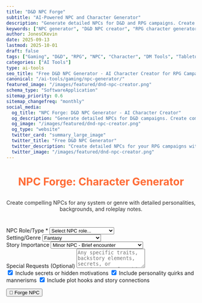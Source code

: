 ```yaml
---
title: "D&D NPC Forge"
subtitle: "AI-Powered NPC and Character Generator"
description: "Generate detailed NPCs for D&D and RPG campaigns. Create compelling non-player characters with backgrounds, motivations, and personality traits for your tabletop games."
keywords: ["NPC generator", "D&D NPC creator", "RPG character generator", "non-player character", "DnD NPC", "tabletop RPG", "character creator", "RPG NPC", "DM tools", "campaign NPCs"]
author: JonesCKevin
date: 2025-09-13
lastmod: 2025-10-01
draft: false
tags: ["Gaming", "D&D", "RPG", "NPC", "Character", "DM Tools", "Tabletop", "AI", "Tools"]
categories: ["AI Tools"]
type: ai-tools
seo_title: "Free D&D NPC Generator - AI Character Creator for RPG Campaigns"
canonical: "/ai-tools/gaming/npc-generator/"
featured_image: "/images/featured/dnd-npc-creator.png"
schema_type: "SoftwareApplication"
sitemap_priority: 0.6
sitemap_changefreq: "monthly"
social_media:
  og_title: "NPC Forge: D&D NPC Generator - AI Character Creator"
  og_description: "Generate detailed NPCs for D&D campaigns. Create compelling non-player characters with backgrounds and motivations."
  og_image: "/images/featured/dnd-npc-creator.png"
  og_type: "website"
  twitter_card: "summary_large_image"
  twitter_title: "Free D&D NPC Generator"
  twitter_description: "Create detailed NPCs for your RPG campaigns with AI. Perfect for D&D DMs and tabletop gamers."
  twitter_image: "/images/featured/dnd-npc-creator.png"
---
```


<link rel="stylesheet" href="npc-generator.css">


<h1 style="text-align: center; margin-bottom: 30px; color: #ff6b35;">NPC Forge: Character Generator</h1>
<p style="text-align: center; margin-bottom: 40px; opacity: 0.9;">
Create compelling NPCs for any system or genre with detailed personalities, backgrounds, and roleplay notes.
</p>

<div id="ai-interface"></div>

<form id="npcForm">
<div class="form-group">
<label for="npcRole">NPC Role/Type *</label>
<select id="npcRole" required>
<option value="">Select NPC role...</option>
<option value="quest-giver">Quest Giver</option>
<option value="merchant">Merchant/Shopkeeper</option>
<option value="tavern-keeper">Tavern Keeper/Innkeeper</option>
<option value="guard">Guard/Law Enforcement</option>
<option value="noble">Noble/Aristocrat</option>
<option value="commoner">Commoner/Citizen</option>
<option value="villain">Villain/Antagonist</option>
<option value="ally">Ally/Companion</option>
<option value="scholar">Scholar/Sage</option>
<option value="craftsperson">Craftsperson/Artisan</option>
<option value="religious">Religious Figure</option>
<option value="criminal">Criminal/Rogue</option>
<option value="explorer">Explorer/Adventurer</option>
<option value="entertainer">Entertainer/Performer</option>
<option value="custom">Custom Role</option>
</select>
</div>

<div class="form-group" id="customRoleGroup" style="display: none;">
<label for="customRole">Custom Role Description</label>
<input type="text" id="customRole" placeholder="Describe the NPC's role or profession">
</div>

<div class="form-group">
<label for="setting">Setting/Genre</label>
<select id="setting">
<option value="fantasy">Fantasy</option>
<option value="sci-fi">Science Fiction</option>
<option value="modern">Modern/Contemporary</option>
<option value="historical">Historical</option>
<option value="cyberpunk">Cyberpunk</option>
<option value="steampunk">Steampunk</option>
<option value="post-apocalyptic">Post-Apocalyptic</option>
<option value="superhero">Superhero</option>
<option value="horror">Horror</option>
<option value="western">Western</option>
</select>
</div>

<div class="form-group">
<label for="importance">Story Importance</label>
<select id="importance">
<option value="minor">Minor NPC - Brief encounter</option>
<option value="recurring">Recurring Character - Multiple scenes</option>
<option value="major">Major Character - Important to plot</option>
<option value="central">Central Figure - Key story element</option>
</select>
</div>

<div class="form-group">
<label for="specialRequests">Special Requests (Optional)</label>
<textarea id="specialRequests" rows="3" placeholder="Any specific traits, backstory elements, secrets, or requirements for this NPC..."></textarea>
</div>

<div class="form-group">
<div class="checkbox-group">
<label class="checkbox-inline">
<input type="checkbox" id="includeSecrets" checked> Include secrets or hidden motivations
</label>
<label class="checkbox-inline">
<input type="checkbox" id="includeQuirks" checked> Include personality quirks and mannerisms
</label>
<label class="checkbox-inline">
<input type="checkbox" id="includeHooks" checked> Include plot hooks and story connections
</label>
</div>
</div>

<button type="button" class="btn-primary" onclick="generateNPC()">🧙 Forge NPC</button>
</form>

<div id="loadingDiv" class="loading" style="display: none;">
Forging your NPC character...
</div>

<div id="errorDiv" style="display: none;"></div>

<div id="resultDiv" style="display: none;">
<h3 style="color: #ff6b35; margin-bottom: 20px;">Generated NPC</h3>
<div class="result-content" id="resultContent"></div>

<div style="margin-top: 30px; gap: 15px; display: flex; justify-content: center; flex-wrap: wrap;">
<button class="btn-primary" onclick="copyResult()" style="width: auto; padding: 10px 20px;">📋 Copy to Clipboard</button>
<button class="btn-primary" onclick="downloadResult('markdown')" style="width: auto; padding: 10px 20px; background: linear-gradient(135deg, #28a745, #34ce57);">📄 Download Markdown</button>
<button class="btn-primary" onclick="downloadResult('html')" style="width: auto; padding: 10px 20px; background: linear-gradient(135deg, #17a2b8, #20c997);">🌐 Download HTML</button>
<button class="btn-primary" onclick="generateVariation()" style="width: auto; padding: 10px 20px; background: linear-gradient(135deg, #6f42c1, #8e5bcd);">🎲 Generate Alternative</button>

</div>
</div> 
</main>

<script src="npc-generator.js"></script>





